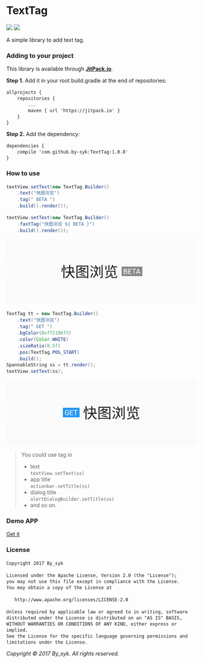 # TextTag

[![](https://jitpack.io/v/by-syk/TextTag.svg)](https://jitpack.io/#by-syk/TextTag)
[![](https://img.shields.io/badge/Download%20aar-1.0.8-brightgreen.svg)](out/texttag-1.0.8.aar)

A simple library to add text tag.


### Adding to your project

This library is available through [**JitPack.io**](https://jitpack.io/).

**Step 1.** Add it in your root build.gradle at the end of repositories:

```
allprojects {
    repositories {
        ...
        maven { url 'https://jitpack.io' }
    }
}
```

**Step 2.** Add the dependency:

```
dependencies {
    compile 'com.github.by-syk:TextTag:1.0.8'
}
```


### How to use

```java
textView.setText(new TextTag.Builder()
    .text("快图浏览")
    .tag(" BETA ")
    .build().render());
```

```java
textView.setText(new TextTag.Builder()
    .fastTag("快图浏览 ${ BETA }")
    .build().render());
```

![Demo 1](art/demo1.png)

```java
TextTag tt = new TextTag.Builder()
    .text("快图浏览")
    .tag(" GET ")
    .bgColor(0xff2196f3)
    .color(Color.WHITE)
    .sizeRatio(0.5f)
    .pos(TextTag.POS_START)
    .build();
SpannableString ss = tt.render();
textView.setText(ss);
```

![Demo 2](art/demo2.png)

> You could use tag in
> + text  
>   `textView.setText(ss)`
> + app title  
>   `actionbar.setTitle(ss)`
> + dialog title  
>   `alertDialogBuilder.setTitle(ss)`
> + and so on.


### Demo APP

[Get it](out/TextTagSample.apk)


### License

    Copyright 2017 By_syk

    Licensed under the Apache License, Version 2.0 (the "License");
    you may not use this file except in compliance with the License.
    You may obtain a copy of the License at

       http://www.apache.org/licenses/LICENSE-2.0

    Unless required by applicable law or agreed to in writing, software
    distributed under the License is distributed on an "AS IS" BASIS,
    WITHOUT WARRANTIES OR CONDITIONS OF ANY KIND, either express or implied.
    See the License for the specific language governing permissions and
    limitations under the License.


*Copyright &#169; 2017 By_syk. All rights reserved.*